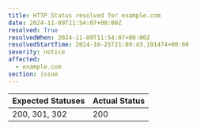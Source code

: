```yaml
---
title: HTTP Status resolved for example.com
date: 2024-11-09T11:54:07+00:00Z
resolved: True
resolvedWhen: 2024-11-09T11:54:07+00:00Z
resolvedStartTime: 2024-10-25T21:09:43.191474+00:00
severity: notice
affected:
  - example.com
section: issue
---
```


| Expected Statuses | Actual Status  |
|-------------------|----------------|
| 200, 301, 302 | 200 |
